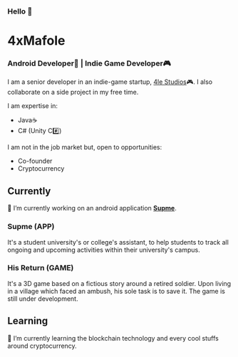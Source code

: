 ### Hello 👋

<!--
**4xMafole/4xMafole** is a ✨ _special_ ✨ repository because its `README.md` (this file) appears on your GitHub profile.

Here are some ideas to get you started:

- 🔭 I’m currently working on ...
- 🌱 I’m currently learning ...
- 👯 I’m looking to collaborate on ...
- 🤔 I’m looking for help with ...
- 💬 Ask me about ...
- 📫 How to reach me: ...
- 😄 Pronouns: ...
- ⚡ Fun fact: ...
-->

# 4xMafole
### Android Developer📱 | Indie Game Developer🎮

I am a senior developer in an indie-game startup, [4le Studios](https://www.instagram.com/4le_studios/)🎮.
I also collaborate on a side project in my free time. 

I am expertise in:

* Java☕
* C# (Unity C#️⃣)

I am not in the job market but, open to opportunities:

* Co-founder
* Cryptocurrency

Currently
---
🔭 I’m currently working on an android application [**Supme**](https://play.google.com/store/apps/details?id=com.fole_Studios.sup). 

### Supme (APP)
It's a student university's or college's assistant, to help students to track all
ongoing and upcoming activities within their university's campus.

### His Return (GAME)
It's a 3D game based on a fictious story around a retired soldier. Upon living in 
a village which faced an ambush, his sole task is to save it. The game is still under
development.

Learning
---
🌱 I’m currently learning the blockchain technology and every cool stuffs around cryptocurrency.
